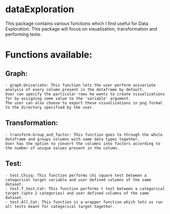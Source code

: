 # dataExploration
This package contains various functions which I find useful for Data Exploration. This package will focus on visualization, transformation and performing tests.

# Functions available:
  ## Graph:
    - graph.Univariate: This function lets the user perform univariate analysis of every column present in the dataframe by default. 
    User can specify the particular rows he wants to create visualizations for by assigning some value to the 'variable' argument. 
    The user can also choose to export these visualizations in png format to the directory specified by the user.
  ## Transformation:
    - transform.Group_and_factor: This function goes to through the whole dataframe and groups columns with same data types together. 
    User has the option to convert the columns into factors according to the number of unique values present in the column.
  ## Test:
    - test.Chisq: This function performs chi square test between a categorical target variable and user defined columns of the same dataset.
    - test.T_test.Cat: This function performs t test between a categorical target (upto 2 categories) and user defined columns of the same dataset.
    - test.All.Cat: This function is a wrapper function which lets us run all tests meant for categorical target together.
